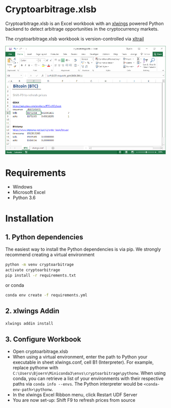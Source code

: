 # Cryptoarbitrage.xlsb

Cryptoarbitrage.xlsb is an Excel workbook with an [xlwings](https://github.com/ZoomerAnalytics/xlwings) powered Python backend to detect arbitrage opportunities in the cryptocurrency markets.

The cryptoarbitrage.xlsb workbook is version-controlled via [xltrail](https://demo.xltrail.com/#/workbook/github.com%2FZoomerAnalytics%2Fcryptoarbitrage.git%2Fcryptoarbitrage.xlsm/)

![Cryptoarbitrage.xlsb](docs/screenshot1.png)


# Requirements
- Windows
- Microsoft Excel
- Python 3.6

# Installation

## 1. Python dependencies
The easiest way to install the Python dependencies is via pip. We strongly recommend creating a virtual environment

 ```bash
python -m venv cryptoarbitrage
activate cryptoarbitrage
pip install -r requirements.txt
```

or conda

 ```bash
conda env create -f requirements.yml 
```

## 2. xlwings Addin
 ```bash
xlwings addin install
```

## 3. Configure Workbook
- Open cryptoarbitrage.xlsb
- When using a virtual environment, enter the path to Python your executable in sheet xlwings.conf, cell B1 (Interpreter). For example, replace pythonw with ```C:\Users\Bjoern\Miniconda3\envs\cryptoarbitrage\pythonw```. When using conda, you can retrieve a list of your environments with their respective paths via ```conda info --envs```. The Python interpreter would be ```<conda-env-path>\pythonw```.
- In the xlwings Excel Ribbon menu, click Restart UDF Server
- You are now set-up: Shift F9 to refresh prices from source
